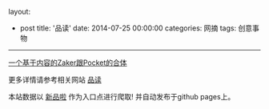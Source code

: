 layout: 
  - post 
title: '品读' 
date: 2014-07-25 00:00:00 
categories: 网摘 
tags: 创意事物 
---

<a href="http://xinpinla.com/product/288" title="查看产品详情">
								一个基于内容的Zaker跟Pocket的合体							</a>  

更多详情请参考相关网站 [品读](http://www.pento.cn/)  

本站数据以 [新品啦](http://xinpinla.com/) 作为入口点进行爬取! 并自动发布于github pages上。  
